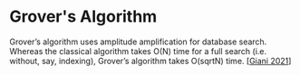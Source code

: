 # Grover's Algorithm

Grover’s algorithm uses amplitude amplification for database search. Whereas the classical algorithm takes O(N) time for a full search (i.e. without, say, indexing), Grover’s algorithm takes O(sqrtN) time. [[Giani 2021](https://doi.org/10.1007/s42979-021-00786-3)]